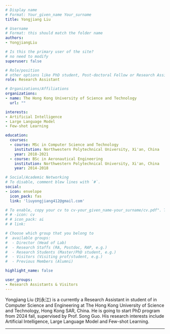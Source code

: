 ```yaml
---
# Display name
# Format: Your_given_name Your_surname 
title: Yongjiang Liu

# Username
# Format: this should match the folder name
authors:
- YongjiangLiu

# Is this the primary user of the site?
# no need to modify 
superuser: false

# Role/position
# other options like PhD student, Post-doctoral Fellow or Research Assistant, e.g..
role: Research Assistant

# Organizations/Affiliations
organizations:
- name: The Hong Kong University of Science and Technology
  url: ""

interests:
- Artificial Intelligence
- Large Language Model
- Few-shot Learning

education:
  courses:
  - course: MSc in Computer Science and Technology
    institution: Northwestern Polytechnical University, Xi'an, China
    year: 2018-2021
  - course: BSc in Aeronautical Engineering
    institution: Northwestern Polytechnical University, Xi'an, China
    year: 2014-2018

# Social/Academic Networking
# To disable, comment blew lines with `#`.
social:
- icon: envelope
  icon_pack: fas
  link: 'liuyongjiang412@gmail.com'

# To enable, copy your cv to cv-your_given_name-your_surname/cv.pdf". To disable, comment blew lines with `#`.
# # -icon: cv
# # icon_pack: ai
# # link:

# Choose which group that you belong to
#  available groups:
#  - Director (Head of Lab)
#  - Research Staffs (RA, Postdoc, RAP, e.g.)
#  - Research Students (Master/PhD student, e.g.)
#  - Visitors (Visiting prof/student, e.g.)
#  - Previous Members (Alumni)

highlight_name: false

user_groups:
- Research Assistants & Visitors
---
```


Yongjiang Liu (刘永江) is a currently a Research Assistant in  student of in Computer Science and Engineering at The Hong Kong University of Science and Technology, Hong Kong SAR, China. He is going to start PhD program from 2024 fall, supervised by Prof. Song Guo. His research interests include Artificial Intelligence, Large Language Model and Few-shot Learning.

---

